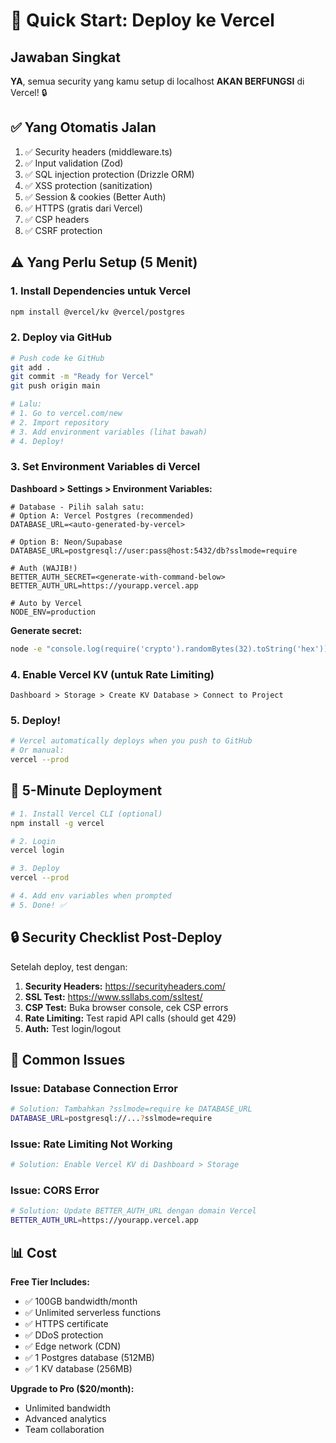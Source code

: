 # 🚀 Quick Start: Deploy ke Vercel

## Jawaban Singkat
**YA**, semua security yang kamu setup di localhost **AKAN BERFUNGSI** di Vercel! 🔒

## ✅ Yang Otomatis Jalan
1. ✅ Security headers (middleware.ts)
2. ✅ Input validation (Zod)
3. ✅ SQL injection protection (Drizzle ORM)
4. ✅ XSS protection (sanitization)
5. ✅ Session & cookies (Better Auth)
6. ✅ HTTPS (gratis dari Vercel)
7. ✅ CSP headers
8. ✅ CSRF protection

## ⚠️ Yang Perlu Setup (5 Menit)

### 1. Install Dependencies untuk Vercel
```bash
npm install @vercel/kv @vercel/postgres
```

### 2. Deploy via GitHub
```bash
# Push code ke GitHub
git add .
git commit -m "Ready for Vercel"
git push origin main

# Lalu:
# 1. Go to vercel.com/new
# 2. Import repository
# 3. Add environment variables (lihat bawah)
# 4. Deploy!
```

### 3. Set Environment Variables di Vercel

**Dashboard > Settings > Environment Variables:**

```env
# Database - Pilih salah satu:
# Option A: Vercel Postgres (recommended)
DATABASE_URL=<auto-generated-by-vercel>

# Option B: Neon/Supabase
DATABASE_URL=postgresql://user:pass@host:5432/db?sslmode=require

# Auth (WAJIB!)
BETTER_AUTH_SECRET=<generate-with-command-below>
BETTER_AUTH_URL=https://yourapp.vercel.app

# Auto by Vercel
NODE_ENV=production
```

**Generate secret:**
```bash
node -e "console.log(require('crypto').randomBytes(32).toString('hex'))"
```

### 4. Enable Vercel KV (untuk Rate Limiting)
```
Dashboard > Storage > Create KV Database > Connect to Project
```

### 5. Deploy!
```bash
# Vercel automatically deploys when you push to GitHub
# Or manual:
vercel --prod
```

## 🎯 5-Minute Deployment

```bash
# 1. Install Vercel CLI (optional)
npm install -g vercel

# 2. Login
vercel login

# 3. Deploy
vercel --prod

# 4. Add env variables when prompted
# 5. Done! ✅
```

## 🔒 Security Checklist Post-Deploy

Setelah deploy, test dengan:

1. **Security Headers:** https://securityheaders.com/
2. **SSL Test:** https://www.ssllabs.com/ssltest/
3. **CSP Test:** Buka browser console, cek CSP errors
4. **Rate Limiting:** Test rapid API calls (should get 429)
5. **Auth:** Test login/logout

## 🐛 Common Issues

### Issue: Database Connection Error
```bash
# Solution: Tambahkan ?sslmode=require ke DATABASE_URL
DATABASE_URL=postgresql://...?sslmode=require
```

### Issue: Rate Limiting Not Working
```bash
# Solution: Enable Vercel KV di Dashboard > Storage
```

### Issue: CORS Error
```bash
# Solution: Update BETTER_AUTH_URL dengan domain Vercel
BETTER_AUTH_URL=https://yourapp.vercel.app
```

## 📊 Cost

**Free Tier Includes:**
- ✅ 100GB bandwidth/month
- ✅ Unlimited serverless functions
- ✅ HTTPS certificate
- ✅ DDoS protection
- ✅ Edge network (CDN)
- ✅ 1 Postgres database (512MB)
- ✅ 1 KV database (256MB)

**Upgrade to Pro ($20/month):**
- Unlimited bandwidth
- Advanced analytics
- Team collaboration
